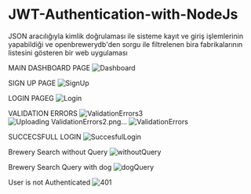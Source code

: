 # JWT-Authentication-with-NodeJs
JSON aracılığıyla kimlik doğrulaması ile sisteme kayıt ve giriş işlemlerinin yapabildiği ve openbrewerydb'den sorgu ile filtrelenen bira fabrikalarının listesini gösteren bir web uygulaması

MAIN DASHBOARD PAGE
![Dashboard](https://github.com/abdulfettahsancakli/JWT-Authentication-with-NodeJs/assets/63500172/8808d65f-200f-4207-916b-0d3ac4520dbb)

SIGN UP PAGE
![SignUp](https://github.com/abdulfettahsancakli/JWT-Authentication-with-NodeJs/assets/63500172/349b13ed-3630-42f4-86f3-30df47b16320)

LOGIN PAGEG
![Login](https://github.com/abdulfettahsancakli/JWT-Authentication-with-NodeJs/assets/63500172/b12b74c5-ac72-4241-938b-ad601ea4c4e8)

VALIDATION ERRORS
![ValidationErrors3](https://github.com/abdulfettahsancakli/JWT-Authentication-with-NodeJs/assets/63500172/fc2f942b-16f3-41d0-b12a-a599b3d79170)
![Uploading ValidationErrors2.png…]()
![ValidationErrors](https://github.com/abdulfettahsancakli/JWT-Authentication-with-NodeJs/assets/63500172/3626e470-d0cf-4d2e-8f6e-26c3548d1d7e)


SUCCECSFULL LOGIN 
![SuccesfulLogin](https://github.com/abdulfettahsancakli/JWT-Authentication-with-NodeJs/assets/63500172/1001f03d-3fa6-4e3d-940f-ee16b221a331)

Brewery Search without Query
![withoutQuery](https://github.com/abdulfettahsancakli/JWT-Authentication-with-NodeJs/assets/63500172/6e1c44d6-538b-4c62-9b69-1a9fdf105d43)

Brewery Search Query with dog
![dogQuery](https://github.com/abdulfettahsancakli/JWT-Authentication-with-NodeJs/assets/63500172/47021f6e-b076-48cf-bd27-d19e1c49c2be)

User is not Authenticated
![401](https://github.com/abdulfettahsancakli/JWT-Authentication-with-NodeJs/assets/63500172/3814c32c-acf4-4c9f-bb69-0192c602a22c)


